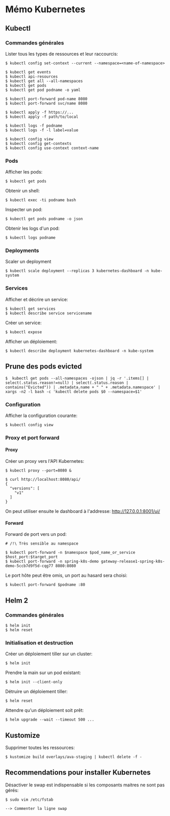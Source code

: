 # Mémo Kubernetes

## Kubectl

### Commandes générales

Lister tous les types de ressources et leur raccourcis:

	$ kubectl config set-context --current --namespace=<name-of-namespace>

    $ kubectl get events
    $ kubectl api-resources
    $ kubectl get all --all-namespaces
    $ kubectl get pods
    $ kubectl get pod podname -o yaml

	$ kubectl port-forward pod-name 8080
	$ kubectl port-forward svc/name 8080

    $ kubectl apply -f https://...
    $ kubectl apply -f path/to/local

    $ kubectl logs -f podname     
    $ kubectl logs -f -l label=value      

    $ kubectl config view
    $ kubectl config get-contexts
    $ kubectl config use-context context-name


### Pods

Afficher les pods:

	$ kubectl get pods

Obtenir un shell:

	$ kubectl exec -ti podname bash

Inspecter un pod:

	$ kubectl get pods podname -o json 

Obtenir les logs d'un pod:

	$ kubectl logs podname  


### Deployments

Scaler un deployment

    $ kubectl scale deployment --replicas 3 kubernetes-dashboard -n kube-system     


### Services

Afficher et décrire un service:

    $ kubectl get services
    $ kubectl describe service servicename

Créer un service:

    $ kubectl expose 

Afficher un déploiement:

    $ kubectl describe deployment kubernetes-dashboard -n kube-system


## Prune des pods evicted

    $  kubectl get pods --all-namespaces -ojson | jq -r '.items[] | select(.status.reason!=null) | select(.status.reason | contains("Evicted")) | .metadata.name + " " + .metadata.namespace' | xargs -n2 -l bash -c 'kubectl delete pods $0 --namespace=$1'


### Configuration

Afficher la configuration courante:
 
    $ kubectl config view

            
### Proxy et port forward

#### Proxy 

Créer un proxy vers l'API Kubernetes:

    $ kubectl proxy --port=8080 &    
    
    $ curl http://localhost:8080/api/
    {
      "versions": [
        "v1"
      ]
    }
 
On peut utiliser ensuite le dashboard à l'addresse: http://127.0.0.1:8001/ui/


#### Forward

Forward de port vers un pod:

    # /!\ Très sensible au namespace

    $ kubectl port-forward -n $namespace $pod_name_or_service $host_port:$target_port 
    $ kubectl port-forward -n spring-k8s-demo gateway-release1-spring-k8s-demo-5ccb7d9f5d-cqg77 8080:8080 

Le port hôte peut être omis, un port au hasard sera choisi:

    $ kubectl port-forward $podname :80


## Helm 2

### Commandes générales

    $ helm init
    $ helm reset


### Initialisation et destruction

Créer un déploiement tiller sur un cluster:

    $ helm init

Prendre la main sur un pod existant:

    $ helm init --client-only

Détruire un déploiement tiller:

    $ helm reset


Attendre qu'un déploiement soit prêt:

    $ helm upgrade --wait --timeout 500 ...


## Kustomize

Supprimer toutes les ressources:     

	$ kustomize build overlays/ava-staging | kubectl delete -f -


## Recommendations pour installer Kubernetes

Désactiver le swap est indispensable si les composants maitres ne sont pas gérés:     

	$ sudo vim /etc/fstab

	--> Commenter la ligne swap


